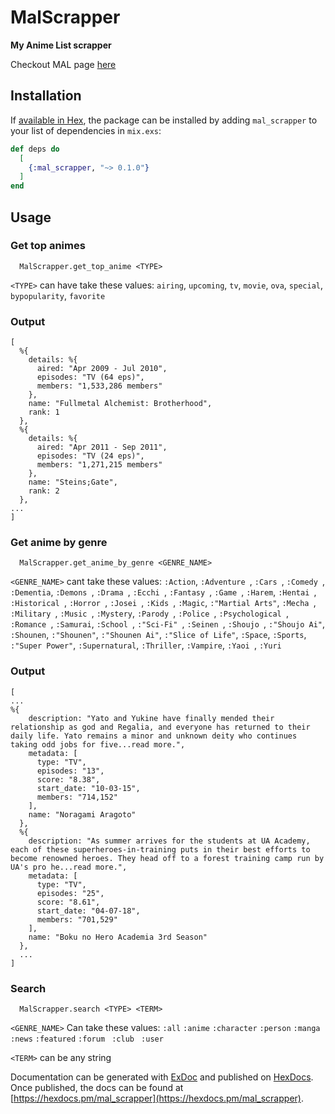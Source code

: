 # MalScrapper

**My Anime List scrapper**

Checkout MAL page [here](https://myanimelist.net/)

## Installation

If [available in Hex](https://hex.pm/docs/publish), the package can be installed
by adding `mal_scrapper` to your list of dependencies in `mix.exs`:

```elixir
def deps do
  [
    {:mal_scrapper, "~> 0.1.0"}
  ]
end
```

## Usage

### Get top animes

``` shell
  MalScrapper.get_top_anime <TYPE>
```

`<TYPE>` can have take these values: `airing`, `upcoming`, `tv`, `movie`, `ova`, `special`, `bypopularity`, `favorite`

### Output
``` shell
[
  %{
    details: %{
      aired: "Apr 2009 - Jul 2010",
      episodes: "TV (64 eps)",
      members: "1,533,286 members"
    },
    name: "Fullmetal Alchemist: Brotherhood",
    rank: 1
  },
  %{
    details: %{
      aired: "Apr 2011 - Sep 2011",
      episodes: "TV (24 eps)",
      members: "1,271,215 members"
    },
    name: "Steins;Gate",
    rank: 2
  },
...
]
```
### Get anime by genre

``` shell
  MalScrapper.get_anime_by_genre <GENRE_NAME>
```
`<GENRE_NAME>` cant take these values:
`:Action`, `:Adventure `,  `:Cars `, `:Comedy `, `:Dementia`,
`:Demons `, `:Drama `, `:Ecchi `, `:Fantasy `, `:Game `, `:Harem`,
`:Hentai `, `:Historical `, `:Horror `, `:Josei `, `:Kids `, 
`:Magic`,  `:"Martial Arts"`, `:Mecha `, `:Military `, `:Music `, 
`:Mystery`, `:Parody `, `:Police `, `:Psychological `, `:Romance `, 
`:Samurai`, `:School `, `:"Sci-Fi" `, `:Seinen `, `:Shoujo `, 
`:"Shoujo Ai"`, `:Shounen`, `:"Shounen"`, `:"Shounen Ai"`, 
`:"Slice of Life"`, `:Space`, `:Sports`, `:"Super Power"`, 
`:Supernatural`, `:Thriller`, `:Vampire`, `:Yaoi `,  `:Yuri`


### Output
``` shell
[
...
%{
    description: "Yato and Yukine have finally mended their relationship as god and Regalia, and everyone has returned to their daily life. Yato remains a minor and unknown deity who continues taking odd jobs for five...read more.",
    metadata: [
      type: "TV",
      episodes: "13",
      score: "8.38",
      start_date: "10-03-15",
      members: "714,152"
    ],
    name: "Noragami Aragoto"
  },
  %{
    description: "As summer arrives for the students at UA Academy, each of these superheroes-in-training puts in their best efforts to become renowned heroes. They head off to a forest training camp run by UA's pro he...read more.",
    metadata: [
      type: "TV",
      episodes: "25",
      score: "8.61",
      start_date: "04-07-18",
      members: "701,529"
    ],
    name: "Boku no Hero Academia 3rd Season"
  },
  ...
]
```

### Search

``` shell
  MalScrapper.search <TYPE> <TERM>
```
`<GENRE_NAME>` Can take these values: 
`:all` `:anime` `:character` `:person` `:manga` `:news` `:featured` `:forum ` `:club ` `:user`

`<TERM>` can be any string



Documentation can be generated with [ExDoc](https://github.com/elixir-lang/ex_doc)
and published on [HexDocs](https://hexdocs.pm). Once published, the docs can
be found at [https://hexdocs.pm/mal_scrapper](https://hexdocs.pm/mal_scrapper).

